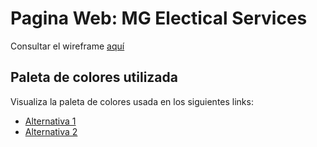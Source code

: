 # Pagina Web: MG Electical Services 
Consultar el wireframe [aquí](https://www.figma.com/file/XtcnttCPAJbM26LDa4ixQ3/Wireframe?node-id=0%3A1&t=i9Co2pkntcnj6NnK-1)

## Paleta de colores utilizada
Visualiza la paleta de colores usada en los siguientes links: 
- [Alternativa 1](https://coolors.co/017ea7-00143c-014a73-012b53-fafafa)
- [Alternativa 2](https://coolors.co/017ea7-00143c-014a73-012b53-d8dbe2)






